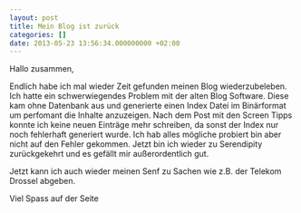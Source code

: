 ```yaml
---
layout: post
title: Mein Blog ist zurück
categories: []
date: 2013-05-23 13:56:34.000000000 +02:00
---
```

Hallo zusammen,

Endlich habe ich mal wieder Zeit gefunden meinen Blog wiederzubeleben.
Ich hatte ein schwerwiegendes Problem mit der alten Blog Software. Diese kam ohne Datenbank aus und generierte einen Index Datei im Binärformat um perfomant die Inhalte anzuzeigen. Nach dem Post mit den Screen Tipps konnte ich keine neuen Einträge mehr schreiben, da sonst der Index nur noch fehlerhaft generiert wurde. Ich hab alles mögliche probiert bin aber nicht auf den Fehler gekommen. Jetzt bin ich wieder zu Serendipity zurückgekehrt und es gefällt mir außerordentlich gut.

Jetzt kann ich auch wieder meinen Senf zu Sachen wie z.B. der Telekom Drossel abgeben.

Viel Spass auf der Seite

